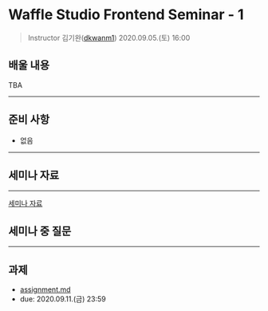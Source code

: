 Waffle Studio Frontend Seminar - 1
================================

> Instructor 김기완([dkwanm1](https://github.com/dkwanm1))
> 2020.09.05.(토) 16:00

## 배울 내용
TBA

------------------

## 준비 사항
- 없음
  
------------------

## 세미나 자료
------------------
[세미나 자료](https://docs.google.com/presentation/d/1iWDLL6U5kKB_I0Y0UXtMthJC7Q6aWv0xb3BwXSKd2co/edit#slide=id.g941de893ac_0_10)


## 세미나 중 질문

------------------


## 과제
- [assignment.md](assignment.md)
- due: 2020.09.11.(금) 23:59


